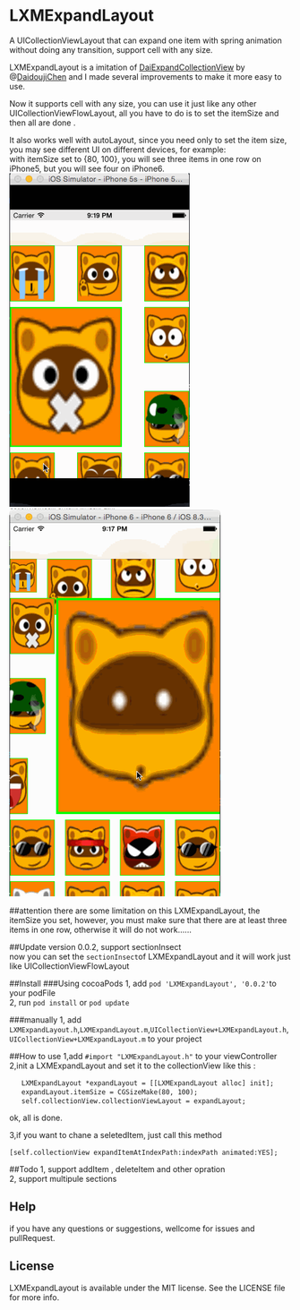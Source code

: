 # LXMExpandLayout    
A UICollectionViewLayout that can expand one item with spring animation without doing any transition,  support cell with any size.

LXMExpandLayout is a imitation of [DaiExpandCollectionView](https://github.com/DaidoujiChen/DaiExpandCollectionView) by @[DaidoujiChen](https://github.com/DaidoujiChen) and I made several improvements to make it more easy to use.    

Now it supports cell with any size, you can use it just like any other UICollectionViewFlowLayout, all you have to do is to set the itemSize and then all are done .

It also works well with autoLayout, since you need only to set the item size, you may see different UI on different devices, for example:      
with itemSize set to {80, 100}, you will see three items in one row on iPhone5, but you will see four on iPhone6.   
![image](https://raw.githubusercontent.com/Phelthas/LXMExpandLayout/master/ScreenShots/ScreenShotForiPhone5.gif "iphone5")         ![image](https://raw.githubusercontent.com/Phelthas/LXMExpandLayout/master/ScreenShots/ScreenShotForiPhone6.gif "iphone6")   


##attention
there are some limitation on this LXMExpandLayout, the itemSize you set, however, you must make sure that there are at least three items in one row, otherwise it will do not work......

##Update
version 0.0.2, support sectionInsect    
now you can set the `sectionInsect`of LXMExpandLayout and it will work just like UICollectionViewFlowLayout



##Install 
###Using cocoaPods
1, add `pod 'LXMExpandLayout', '0.0.2'`to your podFile    
2, run `pod install` or `pod update`        

###manually
1, add `LXMExpandLayout.h`,`LXMExpandLayout.m`,`UICollectionView+LXMExpandLayout.h`,`UICollectionView+LXMExpandLayout.m` to your project

##How to use
1,add `#import "LXMExpandLayout.h"` to your viewController    
2,init a LXMExpandLayout and set it to the collectionView like this :       

       LXMExpandLayout *expandLayout = [[LXMExpandLayout alloc] init];
       expandLayout.itemSize = CGSizeMake(80, 100);
       self.collectionView.collectionViewLayout = expandLayout;
  ok, all is done.       
  
3,if you want to chane a seletedItem, just call this method      

    [self.collectionView expandItemAtIndexPath:indexPath animated:YES];    
    
    
##Todo
1, support addItem , deleteItem and other opration    
2, support multipule sections     


## Help
if you have any questions or suggestions, wellcome for issues and pullRequest.    


## License
LXMExpandLayout is available under the MIT license. See the LICENSE file for more info. 





